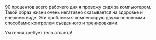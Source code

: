 90 процентов всего рабочего дня я провожу сидя за компьютером.
Такой образ жизни очень негативно сказывается на здоровье и внешнем виде.
Эти проблемы я компенсирую двумя основными способами: контролем съеденного и тренировками.

Ум гения требует тело атланта!